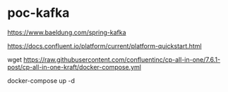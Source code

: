 # poc-kafka

https://www.baeldung.com/spring-kafka

https://docs.confluent.io/platform/current/platform-quickstart.html

wget https://raw.githubusercontent.com/confluentinc/cp-all-in-one/7.6.1-post/cp-all-in-one-kraft/docker-compose.yml

docker-compose up -d



